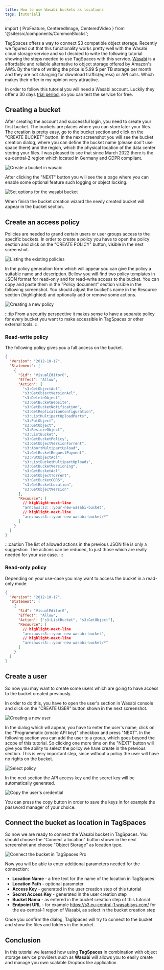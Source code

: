```yaml
---
title: How to use Wasabi buckets as locations
tags: [tutorial]
---
```


import { ProFeature, CenteredImage, CenteredVideo } from '@site/src/components/CommonBlocks';

TagSpaces offers a way to connect S3 compatible object storage. Recently we figured out that this functionality works pretty well with the Wasabi cloud storage service and so I decided to write the following tutorial showing the steps needed to use TagSpaces with this service. [Wasabi](https://wasabi.com/cloud-storage-pricing/#three-info) is a affordable and reliable alternative to object storage offered by Amazon's AWS. By the time of writing the price is 5.99 $ per TB storage per month and they are not charging for download traffic(egress) or API calls. Which makes their offer in my opinion very attractive.

In order to follow this tutorial you will need a Wasabi account. Luckily they offer a 30 days [trial period](https://wasabi.com/sign-up/), so you can test the service for free.

## Creating a bucket

After creating the account and successful login, you need to create your first bucket. The buckets are places where you can store later your files. The creation is pretty easy, go to the bucket section and click on the "CREATE BUCKET" button. In the next screenshot you will see the bucket creation dialog, where you can define the bucket name (please don't use space there) and the region, which the physical location of the data center storing your files. I was pleased to see that since March 2022 there is the eu-central-2 region which located in Germany and GDPR compliant.

![Create a bucket in wasabi](wasabi-locations/create-bucket.png)

After clicking the "NEXT" button you will see the a page where you can enable some optional feature such logging or object locking.

![Set options for the wasabi bucket](wasabi-locations/create-bucket-properties.png)

When finish the bucket creation wizard the newly created bucket will appear in the bucket section.

## Create an access policy

Policies are needed to grand certain users or user groups access to the specific buckets. In order to create a policy you have to open the policy section and click on the "CREATE POLICY" button, visible in the next screenshot.

![Listing the existing policies](wasabi-locations/policy-list.png)

In the policy generation form which will appear you can give the policy a suitable name and description. Bellow you will find two policy templates in JSON format for read-only and for read-write access to the bucket. You can copy and paste them in the "Policy document" section visible in the following screenshot. You should adjust the bucket's name in the Resource section (highlighted) and optionally add or remove some actions.

![Creating a new policy](wasabi-locations/create-policy.png)

:::tip
From a security perspective it makes sense to have a separate policy for every bucket you want to make accessible in TagSpaces or other external tools.
:::

### Read-write policy

The following policy gives you a full access on the bucket.

```json
{
  "Version": "2012-10-17",
  "Statement": [
    {
      "Sid": "VisualEditor0",
      "Effect": "Allow",
      "Action": [
        "s3:GetObjectAcl",
        "s3:GetObjectVersionAcl",
        "s3:DeleteObject",
        "s3:GetBucketWebsite",
        "s3:GetBucketNotification",
        "s3:GetReplicationConfiguration",
        "s3:ListMultipartUploadParts",
        "s3:PutObject",
        "s3:GetObject",
        "s3:RestoreObject",
        "s3:ListBucket",
        "s3:GetBucketPolicy",
        "s3:GetObjectVersionTorrent",
        "s3:AbortMultipartUpload",
        "s3:GetBucketRequestPayment",
        "s3:PutObjectAcl",
        "s3:ListBucketMultipartUploads",
        "s3:GetBucketVersioning",
        "s3:GetBucketAcl",
        "s3:GetObjectTorrent",
        "s3:GetBucketCORS",
        "s3:GetBucketLocation",
        "s3:GetObjectVersion"
      ],
      "Resource": [
        // highlight-next-line
        "arn:aws:s3:::your-new-wasabi-bucket",
        // highlight-next-line
        "arn:aws:s3:::your-new-wasabi-bucket/*"
      ]
    }
  ]
}
```

:::caution
The list of allowed actions in the previous JSON file is only a suggestion. The actions can be reduced, to just those which are really needed for your use case.
:::

### Read-only policy

Depending on your use-case you may want to access the bucket in a read-only mode

```json
{
  "Version": "2012-10-17",
  "Statement": [
    {
      "Sid": "VisualEditor0",
      "Effect": "Allow",
      "Action": ["s3:ListBucket", "s3:GetObject"],
      "Resource": [
        // highlight-next-line
        "arn:aws:s3:::your-new-wasabi-bucket",
        // highlight-next-line
        "arn:aws:s3:::your-new-wasabi-bucket/*"
      ]
    }
  ]
}
```

## Create a user

So now you may want to create some users which are going to have access to the bucket created previously.

In order to do this, you have to open the user's section in Wasabi console and click on the "CREATE USER" button shown in the next screenshot.

![Creating a new user](wasabi-locations/create-user.png)

In the dialog which wll appear, you have to enter the user's name, click on the "Programmatic (create API key)" checkbox and press "NEXT". In the following section you can add the user to a group, which goes beyond the scope of this tutorial. So clicking one more time on the "NEXT" button will give you the ability to select the policy we have create in the previous section. This is very important step, since without a policy the user will have no rights on the bucket.

![Select policy](wasabi-locations/select-policy.png)

In the next section the API access key and the secret key will be automatically generated.

![Copy the user's credential](wasabi-locations/copy-user-credentials.png)

You can press the copy button in order to save the keys in for example the password manager of your choice.

## Connect the bucket as location in TagSpaces

So now we are ready to connect the Wasabi bucket in TagSpaces. You should choose the "Connect a location" button shown in the next screenshot and choose "Object Storage" as location type.

![Connect the bucket in TagSpaces Pro](wasabi-locations/connect-bucket.png)

Now you will be able to enter additional parameters needed for the connection:

- **Location Name** - a free text for the name of the location in TagSpaces
- **Location Path** - optional parameter
- **Access Key** - generated in the user creation step of this tutorial
- **Secret Access Key** - generated in the user creation step
- **Bucket Nama** - as entered in the bucket creation step of this tutorial
- **Endpoint URL** - for example https://s3.eu-central-1.wasabisys.com/ for the eu-central-1 region of Wasabi, as select in the bucket creation step

Once you confirm the dialog, TagSpaces will try to connect to the bucket and show the files and folders in the bucket.

## Conclusion

In this tutorial we learned how using **TagSpaces** in combination with object storage service providers such as **Wasabi** will allows you to easily create and manage you own scalable Dropbox like application.
